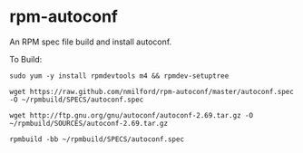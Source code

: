 rpm-autoconf
============

An RPM spec file build and install autoconf.

To Build:

`sudo yum -y install rpmdevtools m4 && rpmdev-setuptree`

`wget https://raw.github.com/nmilford/rpm-autoconf/master/autoconf.spec -O ~/rpmbuild/SPECS/autoconf.spec`

`wget http://ftp.gnu.org/gnu/autoconf/autoconf-2.69.tar.gz -O  ~/rpmbuild/SOURCES/autoconf-2.69.tar.gz`

`rpmbuild -bb ~/rpmbuild/SPECS/autoconf.spec`